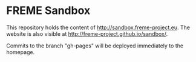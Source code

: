 # FREME Sandbox

This repository holds the content of http://sandbox.freme-project.eu. The website is also visible at 
http://freme-project.github.io/sandbox/.

Commits to the branch "gh-pages" will be deployed immediately to the homepage.
